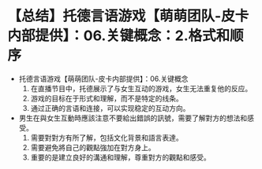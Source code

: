 # 【总结】托德言语游戏【萌萌团队-皮卡内部提供】：06.关键概念：2.格式和顺序

-   托德言语游戏【萌萌团队-皮卡内部提供】：06.关键概念
    1.  在直播节目中，托德展示了与女生互动的游戏，女生无法重复他的反应。
    2.  游戏的目标在于形式和理解，而不是特定的线条。
    3.  通过正确的言语和连接，可以实现稳定的互动方向。
-   男生在與女生互動時應該注意不要給出錯誤的訊號，需要了解對方的想法和感受。
    1.  需要對對方有所了解，包括文化背景和語言表達。
    2.  需要避免將自己的觀點強加在對方身上。
    3.  重要的是建立良好的溝通和理解，尊重對方的觀點和感受。